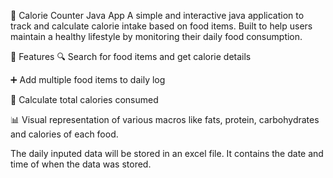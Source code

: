 🥗 Calorie Counter Java App
A simple and interactive java application to track and calculate calorie intake based on food items. Built to help users maintain a healthy lifestyle by monitoring their daily food consumption.

🚀 Features
🔍 Search for food items and get calorie details

➕ Add multiple food items to daily log

🧮 Calculate total calories consumed

📊 Visual representation of various macros like fats, protein, carbohydrates and calories of each food.

The daily inputed data will be stored in an excel file. It contains the date and time of when the data was stored.
